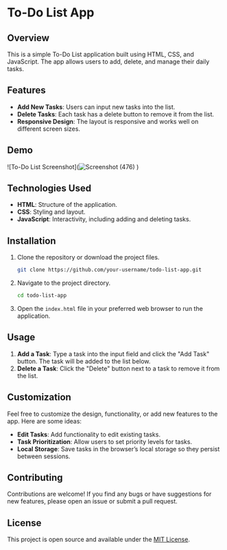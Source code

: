 

# To-Do List App

## Overview

This is a simple To-Do List application built using HTML, CSS, and JavaScript. The app allows users to add, delete, and manage their daily tasks.



## Features

- **Add New Tasks**: Users can input new tasks into the list.
- **Delete Tasks**: Each task has a delete button to remove it from the list.
- **Responsive Design**: The layout is responsive and works well on different screen sizes.

## Demo

![To-Do List Screenshot](![Screenshot (476)](https://github.com/user-attachments/assets/13948b73-afba-4ce5-b86d-2ded5db6b90f)
)

## Technologies Used

- **HTML**: Structure of the application.
- **CSS**: Styling and layout.
- **JavaScript**: Interactivity, including adding and deleting tasks.

## Installation

1. Clone the repository or download the project files.
    ```bash
    git clone https://github.com/your-username/todo-list-app.git
    ```

2. Navigate to the project directory.
    ```bash
    cd todo-list-app
    ```

3. Open the `index.html` file in your preferred web browser to run the application.

## Usage

1. **Add a Task**: Type a task into the input field and click the "Add Task" button. The task will be added to the list below.
2. **Delete a Task**: Click the "Delete" button next to a task to remove it from the list.



## Customization

Feel free to customize the design, functionality, or add new features to the app. Here are some ideas:
- **Edit Tasks**: Add functionality to edit existing tasks.
- **Task Prioritization**: Allow users to set priority levels for tasks.
- **Local Storage**: Save tasks in the browser’s local storage so they persist between sessions.

## Contributing

Contributions are welcome! If you find any bugs or have suggestions for new features, please open an issue or submit a pull request.

## License

This project is open source and available under the [MIT License](LICENSE).


